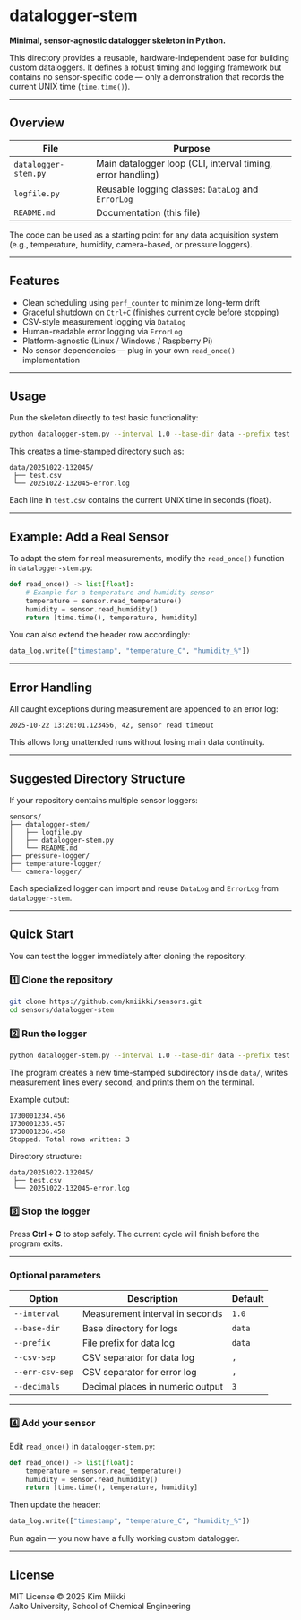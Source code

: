 # datalogger-stem

**Minimal, sensor-agnostic datalogger skeleton in Python.**

This directory provides a reusable, hardware-independent base for building
custom dataloggers. It defines a robust timing and logging framework but
contains no sensor-specific code — only a demonstration that records the
current UNIX time (`time.time()`).

---

## Overview

| File | Purpose |
|------|----------|
| `datalogger-stem.py` | Main datalogger loop (CLI, interval timing, error handling) |
| `logfile.py` | Reusable logging classes: `DataLog` and `ErrorLog` |
| `README.md` | Documentation (this file) |

The code can be used as a starting point for any data acquisition system
(e.g., temperature, humidity, camera-based, or pressure loggers).

---

## Features

- Clean scheduling using `perf_counter` to minimize long-term drift  
- Graceful shutdown on `Ctrl+C` (finishes current cycle before stopping)  
- CSV-style measurement logging via `DataLog`  
- Human-readable error logging via `ErrorLog`  
- Platform-agnostic (Linux / Windows / Raspberry Pi)  
- No sensor dependencies — plug in your own `read_once()` implementation  

---

## Usage

Run the skeleton directly to test basic functionality:

```bash
python datalogger-stem.py --interval 1.0 --base-dir data --prefix test
````

This creates a time-stamped directory such as:

```
data/20251022-132045/
 ├── test.csv
 └── 20251022-132045-error.log
```

Each line in `test.csv` contains the current UNIX time in seconds (float).

---

## Example: Add a Real Sensor

To adapt the stem for real measurements, modify the `read_once()` function
in `datalogger-stem.py`:

```python
def read_once() -> list[float]:
    # Example for a temperature and humidity sensor
    temperature = sensor.read_temperature()
    humidity = sensor.read_humidity()
    return [time.time(), temperature, humidity]
```

You can also extend the header row accordingly:

```python
data_log.write(["timestamp", "temperature_C", "humidity_%"])
```

---

## Error Handling

All caught exceptions during measurement are appended to an error log:

```
2025-10-22 13:20:01.123456, 42, sensor read timeout
```

This allows long unattended runs without losing main data continuity.

---

## Suggested Directory Structure

If your repository contains multiple sensor loggers:

```
sensors/
├── datalogger-stem/
│   ├── logfile.py
│   ├── datalogger-stem.py
│   └── README.md
├── pressure-logger/
├── temperature-logger/
└── camera-logger/
```

Each specialized logger can import and reuse `DataLog` and `ErrorLog` from
`datalogger-stem`.

---

## Quick Start

You can test the logger immediately after cloning the repository.

### 1️⃣ Clone the repository

```bash
git clone https://github.com/kmiikki/sensors.git
cd sensors/datalogger-stem
```

### 2️⃣ Run the logger

```bash
python datalogger-stem.py --interval 1.0 --base-dir data --prefix test
```

The program creates a new time-stamped subdirectory inside `data/`,
writes measurement lines every second, and prints them on the terminal.

Example output:

```
1730001234.456
1730001235.457
1730001236.458
Stopped. Total rows written: 3
```

Directory structure:

```
data/20251022-132045/
 ├── test.csv
 └── 20251022-132045-error.log
```

### 3️⃣ Stop the logger

Press **Ctrl + C** to stop safely.
The current cycle will finish before the program exits.

---

### Optional parameters

| Option          | Description                      | Default |
| --------------- | -------------------------------- | ------- |
| `--interval`    | Measurement interval in seconds  | `1.0`   |
| `--base-dir`    | Base directory for logs          | `data`  |
| `--prefix`      | File prefix for data log         | `data`  |
| `--csv-sep`     | CSV separator for data log       | `,`     |
| `--err-csv-sep` | CSV separator for error log      | `, `    |
| `--decimals`    | Decimal places in numeric output | `3`     |

---

### 4️⃣ Add your sensor

Edit `read_once()` in `datalogger-stem.py`:

```python
def read_once() -> list[float]:
    temperature = sensor.read_temperature()
    humidity = sensor.read_humidity()
    return [time.time(), temperature, humidity]
```

Then update the header:

```python
data_log.write(["timestamp", "temperature_C", "humidity_%"])
```

Run again — you now have a fully working custom datalogger.

---

## License

MIT License © 2025 Kim Miikki<br>
Aalto University, School of Chemical Engineering
